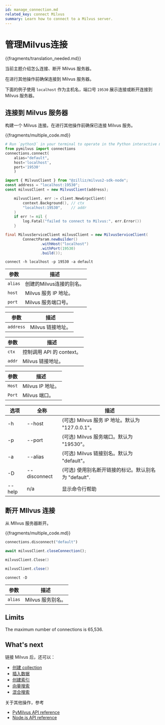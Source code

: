 ```yaml
---
id: manage_connection.md
related_key: connect Milvus
summary: Learn how to connect to a Milvus server.
---
```


# 管理Milvus连接

{{fragments/translation_needed.md}}

当前主题介绍怎么连接、断开 Milvus 服务器。

<div class="alert note">
  在进行其他操作前确保连接到 Milvus 服务器。
</div>

下面的例子使用 `localhost` 作为主机名，端口号 `19530` 展示连接或断开连接到 Milvus 服务器。


## 连接到 Milvus 服务器

构建一个 Milvus 连接。在进行其他操作前确保已连接 Milvus 服务。

{{fragments/multiple_code.md}}

```python
# Run `python3` in your terminal to operate in the Python interactive mode.
from pymilvus import connections
connections.connect(
	alias="default", 
	host='localhost', 
	port='19530'
	)
```

```javascript
import { MilvusClient } from "@zilliz/milvus2-sdk-node";
const address = "localhost:19530";
const milvusClient = new MilvusClient(address);
```

```go
	milvusClient, err := client.NewGrpcClient(
		context.Background(), // ctx
		"localhost:19530",    // addr
	)
	if err != nil {
		log.Fatal("failed to connect to Milvus:", err.Error())
	}
```

```java
final MilvusServiceClient milvusClient = new MilvusServiceClient(
		ConnectParam.newBuilder()
				.withHost("localhost")
				.withPort(19530)
				.build());
```

```shell
connect -h localhost -p 19530 -a default
```


<table class="language-python">
	<thead>
	<tr>
		<th>参数</th>
		<th>描述</th>
	</tr>
	</thead>
	<tbody>
	<tr>
		<td><code>alias</code></td>
		<td>创建的Milvus连接的别名。</td>
	</tr>
	<tr>
		<td><code>host</code></td>
		<td>Milvus 服务 IP 地址。</td>
	</tr>
	<tr>
		<td><code>port</code></td>
		<td>Milvus 服务端口号。</td>
	</tr>
	</tbody>
</table>

<table class="language-javascript">
	<thead>
		<tr>
		<th>参数</th>
		<th>描述</th>
		</tr>
	</thead>
	<tbody>
    	<tr>
	    	<td><code>address</code></td>
			<td>Milvus 链接地址。</td>
		</tr>
	</tbody>
</table>

<table class="language-go">
	<thead>
		<tr>
		<th>参数</th>
		<th>描述</th>
		</tr>
	</thead>
	<tbody>
    	<tr>
	    	<td><code>ctx</code></td>
			<td>控制调用 API 的 context。</td>
		</tr>
		<tr>
	    	<td><code>addr</code></td>
			<td>Milvus 链接地址。</td>
		</tr>
	</tbody>
</table>

<table class="language-java">
	<thead>
	<tr>
		<th>参数</th>
		<th>描述</th>
	</tr>
	</thead>
	<tbody>
	<tr>
		<td><code>Host</code></td>
		<td>Milvus IP 地址。</td>
	</tr>
	<tr>
		<td><code>Port</code></td>
		<td>Milvus 端口。</td>
	</tr>
	</tbody>
</table>

<table class="language-shell">
    <thead>
        <tr>
            <th>选项</th>
            <th>全称</th>
            <th>描述</th>
        </tr>
    </thead>
    <tbody>
        <tr>
            <td>-h</td>
            <td>--host</td>
            <td>(可选) Milvus 服务 IP 地址。默认为 "127.0.0.1"。</td>
        </tr>
        <tr>
            <td>-p</td>
            <td>--port</td>
            <td>(可选) Milvus 服务端口。默认为 "19530"。</td>
        </tr>
        <tr>
            <td>-a</td>
            <td>--alias</td>
            <td>(可选) Milvus 链接别名。默认为 "default"。</td>
        </tr>
        <tr>
            <td>-D</td>
            <td>--disconnect</td>
            <td>(可选) 使用别名断开链接的标记。默认别名为  "default".</td>
        </tr>
        <tr>
            <td>--help</td>
            <td>n/a</td>
            <td>显示命令行帮助</td>
        </tr>
    </tbody>
</table>



## 断开 MIlvus 连接

从 MIlvus 服务器断开。

{{fragments/multiple_code.md}}

```python
connections.disconnect("default")
```


```javascript
await milvusClient.closeConnection();
```

```go
milvusClient.Close()
```

```java
milvusClient.close()
```

```shell
connect -D
```

<table class="language-python">
	<thead>
	<tr>
		<th>参数</th>
		<th>描述</th>
	</tr>
	</thead>
	<tbody>
	<tr>
		<td><code>alias</code></td>
		<td>Milvus 服务别名。</td>
	</tr>
	</tbody>
</table>

## Limits

The maximum number of connections is 65,536.

## What's next

链接 Milvus 后，还可以：

- [创建 collection](create_collection.md)
- [插入数据](insert_data.md)
- [创建索引](build_index.md)
- [向量搜索](search.md)
- [混合搜索](hybridsearch.md)

关于其他操作，参考

- [PyMilvus API reference](/api-reference/pymilvus/v{{var.milvus_python_sdk_version}}/tutorial.html)
- [Node.js API reference](/api-reference/node/v{{var.milvus_node_sdk_version}}/tutorial.html)

